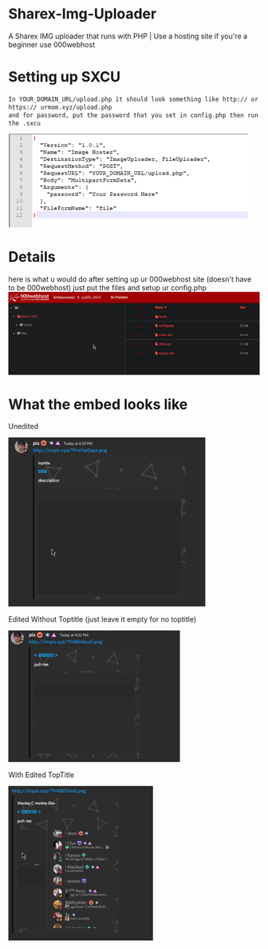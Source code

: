 # Sharex-Img-Uploader
A Sharex IMG uploader that runs with PHP | Use a hosting site if you're a beginner use 000webhost

# Setting up SXCU
 ```
 In YOUR_DOMAIN_URL/upload.php it should look something like http:// or https:// urmom.xyz/upload.php 
 and for password, put the password that you set in config.php then run the .sxcu
 ```
![](DeleteThis/scxu.png)

# Details
here is what u would do after setting up ur 000webhost site (doesn't have to be 000webhost) just put the files and setup ur config.php
![](DeleteThis/sharex2.png)

# What the embed looks like
Unedited

![](DeleteThis/sharex1.png)

Edited Without Toptitle (just leave it empty for no toptitle)

![](DeleteThis/sharex3.png)


With Edited TopTitle

![](DeleteThis/sharex4.png)
